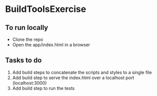 # BuildToolsExercise

## To run locally
* Clone the repo
* Open the app/index.html in a browser

## Tasks to do
1. Add build steps to concatenate the scripts and styles to a single file
2. Add build step to serve the index.html over a localhost port (localhost:3000)
3. Add build step to run the tests
